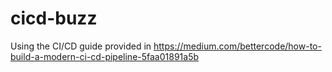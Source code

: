 # cicd-buzz
Using the CI/CD guide provided in https://medium.com/bettercode/how-to-build-a-modern-ci-cd-pipeline-5faa01891a5b
